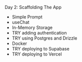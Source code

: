 Day 2: Scaffolding The App

- Simple Prompt
- useChat
- In-Memory Storage
- TRY adding authentication
- TRY using Postgres and Drizzle
- Docker
- TRY deploying to Supabase
- TRY deploying to Vercel
